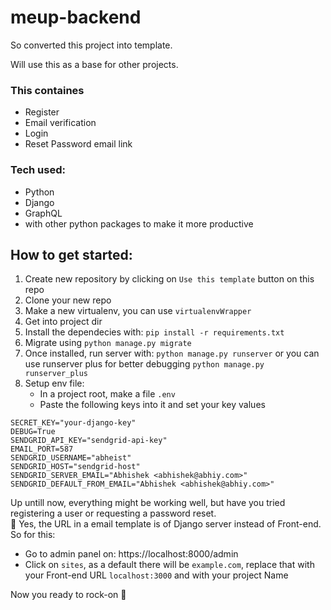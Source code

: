 # meup-backend

So converted this project into template.

Will use this as a base for other projects.

### This containes
  - Register
  - Email verification
  - Login
  - Reset Password email link
  
### Tech used:
  - Python
  - Django
  - GraphQL
  - with other python packages to make it more productive

## How to get started:
1. Create new repository by clicking on `Use this template` button on this repo
2. Clone your new repo
3. Make a new virtualenv, you can use `virtualenvWrapper`
4. Get into project dir
5. Install the dependecies with: `pip install -r requirements.txt`
6. Migrate using `python manage.py migrate`
7. Once installed, run server with: `python manage.py runserver` or you can use runserver plus for better debugging `python manage.py runserver_plus`
8. Setup env file:
    - In a project root, make a file `.env`
    - Paste the following keys into it and set your key values
```
SECRET_KEY="your-django-key"
DEBUG=True
SENDGRID_API_KEY="sendgrid-api-key"
EMAIL_PORT=587
SENDGRID_USERNAME="abheist"
SENDGRID_HOST="sendgrid-host"
SENDGRID_SERVER_EMAIL="Abhishek <abhishek@abhiy.com>"
SENDGRID_DEFAULT_FROM_EMAIL="Abhishek <abhishek@abhiy.com>"
```

Up untill now, everything might be working well, but have you tried registering a user or requesting a password reset.<br>
🥱 Yes, the URL in a email template is of Django server instead of Front-end. So for this:
- Go to admin panel on: https://localhost:8000/admin
- Click on `sites`, as a default there will be `example.com`, replace that with your Front-end URL `localhost:3000` and with your project Name

Now you ready to rock-on 🤘
